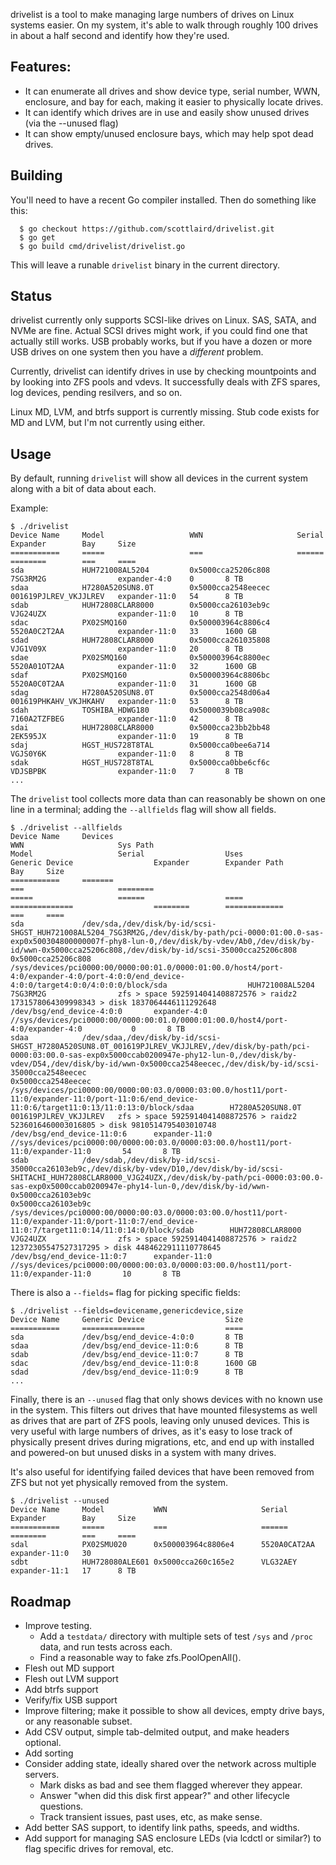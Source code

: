 drivelist is a tool to make managing large numbers of drives on Linux
systems easier.  On my system, it's able to walk through roughly 100
drives in about a half second and identify how they're used.

## Features:

* It can enumerate all drives and show device type, serial number,
  WWN, enclosure, and bay for each, making it easier to physically
  locate drives.
* It can identify which drives are in use and easily show unused
  drives (via the --unused flag)
* It can show empty/unused enclosure bays, which may help spot dead
  drives.

## Building

You'll need to have a recent Go compiler installed.  Then do something like this:

```
  $ go checkout https://github.com/scottlaird/drivelist.git
  $ go get
  $ go build cmd/drivelist/drivelist.go
```

This will leave a runable `drivelist` binary in the current directory.

## Status

drivelist currently only supports SCSI-like drives on Linux.  SAS,
SATA, and NVMe are fine.  Actual SCSI drives might work, if you could
find one that actually still works.  USB probably works, but if you
have a dozen or more USB drives on one system then you have a
*different* problem.

Currently, drivelist can identify drives in use by checking
mountpoints and by looking into ZFS pools and vdevs.  It successfully
deals with ZFS spares, log devices, pending resilvers, and so on.

Linux MD, LVM, and btrfs support is currently missing.  Stub code
exists for MD and LVM, but I'm not currently using either.

## Usage

By default, running `drivelist` will show all devices in the current system along with a bit of data about each.

Example:

```
$ ./drivelist
Device Name     Model                   WWN                     Serial                  Expander        Bay     Size
===========     =====                   ===                     ======                  ========        ===     ====
sda             HUH721008AL5204         0x5000cca25206c808      7SG3RM2G                expander-4:0    0       8 TB
sdaa            H7280A520SUN8.0T        0x5000cca2548eecec      001619PJLREV_VKJJLREV   expander-11:0   54      8 TB
sdab            HUH72808CLAR8000        0x5000cca26103eb9c      VJG24UZX                expander-11:0   10      8 TB
sdac            PX02SMQ160              0x500003964c8806c4      5520A0C2T2AA            expander-11:0   33      1600 GB
sdad            HUH72808CLAR8000        0x5000cca261035808      VJG1V09X                expander-11:0   20      8 TB
sdae            PX02SMQ160              0x500003964c8800ec      5520A01OT2AA            expander-11:0   32      1600 GB
sdaf            PX02SMQ160              0x500003964c8806bc      5520A0C0T2AA            expander-11:0   31      1600 GB
sdag            H7280A520SUN8.0T        0x5000cca2548d06a4      001619PHKAHV_VKJHKAHV   expander-11:0   53      8 TB
sdah            TOSHIBA_HDWG180         0x5000039b08ca908c      7160A2TZFBEG            expander-11:0   42      8 TB
sdai            HUH72808CLAR8000        0x5000cca23bb2bb48      2EK595JX                expander-11:0   19      8 TB
sdaj            HGST_HUS728T8TAL        0x5000cca0bee6a714      VGJS0Y6K                expander-11:0   8       8 TB
sdak            HGST_HUS728T8TAL        0x5000cca0bbe6cf6c      VDJSBPBK                expander-11:0   7       8 TB
...
```
The `drivelist` tool collects more data than can reasonably be shown on one line in a terminal; adding the `--allfields` flag will show all fields.

```
$ ./drivelist --allfields
Device Name     Devices                                                                                                                                                                                                                                                                                                                                                                                                                                  WWN                     Sys Path                                                                                                                                                 Model                   Serial                  Uses                                                                                                                                                                                                     Generic Device                  Expander        Expander Path                                                                            Bay     Size
===========     =======                                                                                                                                                                                                                                                                                                                                                                                                                                  ===                     ========                                                                                                                                                 =====                   ======                  ====                                                                                                                                                                                                     ==============                  ========        =============                                                                            ===     ====
sda             /dev/sda,/dev/disk/by-id/scsi-SHGST_HUH721008AL5204_7SG3RM2G,/dev/disk/by-path/pci-0000:01:00.0-sas-exp0x500304800000007f-phy8-lun-0,/dev/disk/by-vdev/Ab0,/dev/disk/by-id/wwn-0x5000cca25206c808,/dev/disk/by-id/scsi-35000cca25206c808                                                                                                                                                                                                 0x5000cca25206c808      /sys/devices/pci0000:00/0000:00:01.0/0000:01:00.0/host4/port-4:0/expander-4:0/port-4:0:0/end_device-4:0:0/target4:0:0/4:0:0:0/block/sda                  HUH721008AL5204         7SG3RM2G                zfs > space 5925914041408872576 > raidz2 1731578064309998343 > disk 1837064446111292648                                                                                                                  /dev/bsg/end_device-4:0:0       expander-4:0    //sys/devices/pci0000:00/0000:00:01.0/0000:01:00.0/host4/port-4:0/expander-4:0           0       8 TB
sdaa            /dev/sdaa,/dev/disk/by-id/scsi-SHGST_H7280A520SUN8.0T_001619PJLREV_VKJJLREV,/dev/disk/by-path/pci-0000:03:00.0-sas-exp0x5000ccab0200947e-phy12-lun-0,/dev/disk/by-vdev/D54,/dev/disk/by-id/wwn-0x5000cca2548eecec,/dev/disk/by-id/scsi-35000cca2548eecec                                                                                                                                                                                 0x5000cca2548eecec      /sys/devices/pci0000:00/0000:00:03.0/0000:03:00.0/host11/port-11:0/expander-11:0/port-11:0:6/end_device-11:0:6/target11:0:13/11:0:13:0/block/sdaa        H7280A520SUN8.0T        001619PJLREV_VKJJLREV   zfs > space 5925914041408872576 > raidz2 5236016460003016805 > disk 9810514795403010748                                                                                                                  /dev/bsg/end_device-11:0:6      expander-11:0   //sys/devices/pci0000:00/0000:00:03.0/0000:03:00.0/host11/port-11:0/expander-11:0       54       8 TB
sdab            /dev/sdab,/dev/disk/by-id/scsi-35000cca26103eb9c,/dev/disk/by-vdev/D10,/dev/disk/by-id/scsi-SHITACHI_HUH72808CLAR8000_VJG24UZX,/dev/disk/by-path/pci-0000:03:00.0-sas-exp0x5000ccab0200947e-phy14-lun-0,/dev/disk/by-id/wwn-0x5000cca26103eb9c                                                                                                                                                                                           0x5000cca26103eb9c      /sys/devices/pci0000:00/0000:00:03.0/0000:03:00.0/host11/port-11:0/expander-11:0/port-11:0:7/end_device-11:0:7/target11:0:14/11:0:14:0/block/sdab        HUH72808CLAR8000        VJG24UZX                zfs > space 5925914041408872576 > raidz2 12372305547527317295 > disk 4484622911110778645                                                                                                                /dev/bsg/end_device-11:0:7      expander-11:0   //sys/devices/pci0000:00/0000:00:03.0/0000:03:00.0/host11/port-11:0/expander-11:0       10       8 TB
```

There is also a `--fields=` flag for picking specific fields:

```
$ ./drivelist --fields=devicename,genericdevice,size
Device Name     Generic Device                  Size
===========     ==============                  ====
sda             /dev/bsg/end_device-4:0:0       8 TB
sdaa            /dev/bsg/end_device-11:0:6      8 TB
sdab            /dev/bsg/end_device-11:0:7      8 TB
sdac            /dev/bsg/end_device-11:0:8      1600 GB
sdad            /dev/bsg/end_device-11:0:9      8 TB
...
```

Finally, there is an `--unused` flag that only shows devices with no
known use in the system.  This filters out drives that have mounted
filesystems as well as drives that are part of ZFS pools, leaving only
unused devices.  This is very useful with large numbers of drives, as
it's easy to lose track of physically present drives during
migrations, etc, and end up with installed and powered-on but unused
disks in a system with many drives.

It's also useful for identifying failed devices that have been removed
from ZFS but not yet physically removed from the system.

```
$ ./drivelist --unused
Device Name     Model           WWN                     Serial          Expander        Bay     Size
===========     =====           ===                     ======          ========        ===     ====
sdal            PX02SMU020      0x500003964c8806e4      5520A0CAT2AA    expander-11:0   30
sdbt            HUH728080ALE601 0x5000cca260c165e2      VLG32AEY        expander-11:1   17      8 TB
```

## Roadmap

* Improve testing.
  * Add a `testdata/` directory with multiple sets of test `/sys` and
    `/proc` data, and run tests across each.
  * Find a reasonable way to fake zfs.PoolOpenAll().
* Flesh out MD support
* Flesh out LVM support
* Add btrfs support
* Verify/fix USB support
* Improve filtering; make it possible to show all devices, empty drive
  bays, or any reasonable subset.
* Add CSV output, simple tab-delmited output, and make headers
  optional.
* Add sorting
* Consider adding state, ideally shared over the network across
  multiple servers.
  * Mark disks as bad and see them flagged wherever they appear.
  * Answer "when did this disk first appear?" and other lifecycle
    questions.
  * Track transient issues, past uses, etc, as make sense.
* Add better SAS support, to identify link paths, speeds, and widths.
* Add support for managing SAS enclosure LEDs (via lcdctl or similar?)
  to flag specific drives for removal, etc.

